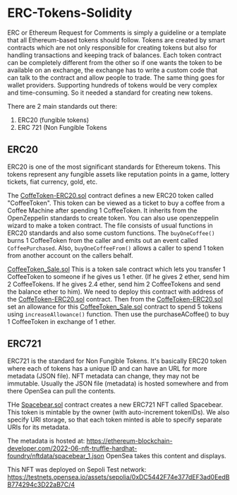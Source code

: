 # ERC-Tokens-Solidity

ERC or Ethereum Request for Comments is simply a guideline or a template that all Ethereum-based tokens should follow. Tokens are created by smart contracts which are not only responsible for creating tokens but also for handling transactions and keeping track of balances. Each token contract can be completely different from the other so if one wants the token to be available on an exchange, the exchange has to write a custom code that can talk to the contract and allow people to trade. 
The same thing goes for wallet providers. Supporting hundreds of tokens would be very complex and time-consuming.  So it needed a standard for creating new tokens.

There are 2 main standards out there:
1. ERC20 (fungible tokens)
2. ERC 721 (Non Fungible Tokens

## ERC20 
ERC20 is one of the most significant standards for Ethereum tokens. This tokens represent any fungible assets like reputation points in a game, lottery tickets, fiat currency, gold, etc.

The [CoffeToken-ERC20.sol](CoffeToken-ERC20.sol) contract defines a new ERC20 token called "CoffeeToken". This token can be viewed as a ticket to buy a coffee from a Coffee Machine after spending 1 CoffeeToken. It inherits from the OpenZeppelin standards to create token. You can also use openzeppelin wizard to make a token contract. The file consists of usual functions in ERC20 standards and also some custom functions. The `buyOneCoffee()` burns 1 CoffeeToken from the caller and emits out an event called `CoffeePurchased`. Also, `buyOneCoffeeFrom()` allows a caller to spend 1 token from another account on the callers behalf. 

[CoffeeToken_Sale.sol](CoffeeToken_Sale.sol)
This is a token sale contract which lets you transfer 1 CoffeeToken to someone if he gives us 1 ether. (If he gives 2 ether, send him 2 CoffeeTokens. If he gives 2.4 ether, send him 2 CoffeeTokens and send the balance ether to him). We need to deploy this contract with address of the [CoffeToken-ERC20.sol](CoffeToken-ERC20.sol) contract. Then from the [CoffeToken-ERC20.sol](CoffeToken-ERC20.sol) set an allowance for this [CoffeeToken_Sale.sol](CoffeeToken_Sale.sol) contract to spend 5 tokens using `increaseAllowance()` function. Then use the purchaseACoffee() to buy 1 CoffeeToken in exchange of 1 ether.  

## ERC721
ERC721 is the standard for Non Fungible Tokens. It's basically ERC20 token where each of tokens has a unique ID and can have an URL for more metadata (JSON file). NFT metadata can change, they may not be immutable. Usually the JSON file (metadata) is hosted somewhere and from there OpenSea can pull the contents. 

THe [Spacebear.sol](Spacebear.sol) contract creates a new ERC721 NFT called Spacebear. This token is mintable by the owner (with auto-increment tokenIDs). We also specify URI storage, so that each token minted is able to specify separate URIs for its metadata. 

The metadata is hosted at: https://ethereum-blockchain-developer.com/2022-06-nft-truffle-hardhat-foundry/nftdata/spacebear_1.json
OpenSea takes this content and displays.

This NFT was deployed on Sepoli Test network: https://testnets.opensea.io/assets/sepolia/0xDC5442F74e377dEF3ad0EedBB774294c3D22aB7C/4
